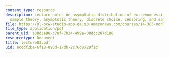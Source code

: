 ```yaml
---
content_type: resource
description: Lecture notes on asymptotic distribution of extremum estimators, large
  sample theory, asymptotic theory, discrete choice, censoring, and sample selection.
file: https://ol-ocw-studio-app-qa.s3.amazonaws.com/courses/14-385-nonlinear-econometric-analysis-fall-2007/ecddf2be6f18093d17db2c76d8729f1d_lecture03.pdf
file_type: application/pdf
parent_uid: a38d3a88-c78f-7b34-499a-08dcc287d180
resourcetype: Document
title: lecture03.pdf
uid: ecddf2be-6f18-093d-17db-2c76d8729f1d
---
```


